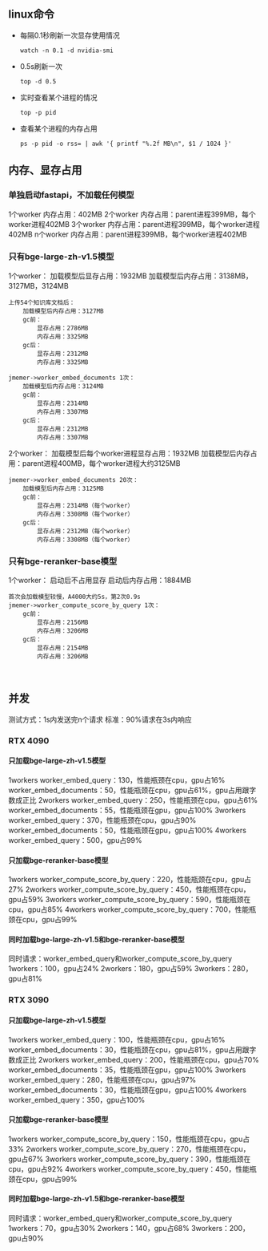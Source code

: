 ## linux命令
- 每隔0.1秒刷新一次显存使用情况
    ```shell
    watch -n 0.1 -d nvidia-smi
    ```
- 0.5s刷新一次
	```shell
    top -d 0.5
	```
- 实时查看某个进程的情况
	```shell
    top -p pid
	```
- 查看某个进程的内存占用
	```shell
    ps -p pid -o rss= | awk '{ printf "%.2f MB\n", $1 / 1024 }'
	```




## 内存、显存占用
### 单独启动fastapi，不加载任何模型
1个worker	内存占用：402MB
2个worker	内存占用：parent进程399MB，每个worker进程402MB
3个worker	内存占用：parent进程399MB，每个worker进程402MB
n个worker	内存占用：parent进程399MB，每个worker进程402MB

### 只有bge-large-zh-v1.5模型
1个worker：
    加载模型后显存占用：1932MB
    加载模型后内存占用：3138MB，3127MB，3124MB

    上传54个知识库文档后：
        加载模型后内存占用：3127MB
        gc前：
            显存占用：2786MB
            内存占用：3325MB
        gc后：
            显存占用：2312MB
            内存占用：3325MB
    
    jmemer->worker_embed_documents 1次：
        加载模型后内存占用：3124MB
        gc前：
            显存占用：2314MB
            内存占用：3307MB
        gc后：
            显存占用：2312MB
            内存占用：3307MB

2个worker：
    加载模型后每个worker进程显存占用：1932MB
    加载模型后内存占用：parent进程400MB，每个worker进程大约3125MB

    jmemer->worker_embed_documents 20次：
        加载模型后内存占用：3125MB
        gc前：
            显存占用：2314MB（每个worker）
            内存占用：3308MB（每个worker）
        gc后：
            显存占用：2312MB（每个worker）
            内存占用：3308MB（每个worker）


### 只有bge-reranker-base模型
1个worker：
	启动后不占用显存
	启动后内存占用：1884MB

	首次会加载模型较慢，A4000大约5s，第2次0.9s
	jmemer->worker_compute_score_by_query 1次：
	    gc前：
	        显存占用：2156MB
	        内存占用：3206MB
	    gc后：
	        显存占用：2154MB
	        内存占用：3206MB


​	        
## 并发
测试方式：1s内发送完n个请求
标准：90%请求在3s内响应
### RTX 4090
#### 只加载bge-large-zh-v1.5模型
1workers
	worker_embed_query：130，性能瓶颈在cpu，gpu占16%
	worker_embed_documents：50，性能瓶颈在cpu，gpu占61%，gpu占用跟字数成正比
2workers
	worker_embed_query：250，性能瓶颈在cpu，gpu占61%
	worker_embed_documents：55，性能瓶颈在gpu，gpu占100%
3workers
	worker_embed_query：370，性能瓶颈在cpu，gpu占90%
	worker_embed_documents：50，性能瓶颈在gpu，gpu占100%
4workers
	worker_embed_query：500，gpu占99%
#### 只加载bge-reranker-base模型
1workers
	worker_compute_score_by_query：220，性能瓶颈在cpu，gpu占27%
2workers
	worker_compute_score_by_query：450，性能瓶颈在cpu，gpu占59%
3workers
	worker_compute_score_by_query：590，性能瓶颈在cpu，gpu占85%
4workers
	worker_compute_score_by_query：700，性能瓶颈在cpu，gpu占99%
#### 同时加载bge-large-zh-v1.5和bge-reranker-base模型
同时请求：worker_embed_query和worker_compute_score_by_query
1workers：100，gpu占24%
2workers：180，gpu占59%
3workers：280，gpu占81%

### RTX 3090
#### 只加载bge-large-zh-v1.5模型
1workers
	worker_embed_query：100，性能瓶颈在cpu，gpu占16%
	worker_embed_documents：30，性能瓶颈在cpu，gpu占81%，gpu占用跟字数成正比
2workers
	worker_embed_query：200，性能瓶颈在cpu，gpu占70%
	worker_embed_documents：35，性能瓶颈在gpu，gpu占100%
3workers
	worker_embed_query：280，性能瓶颈在cpu，gpu占97%
	worker_embed_documents：30，性能瓶颈在gpu，gpu占100%
4workers
	worker_embed_query：350，gpu占100%

#### 只加载bge-reranker-base模型
1workers
	worker_compute_score_by_query：150，性能瓶颈在cpu，gpu占33%
2workers
	worker_compute_score_by_query：270，性能瓶颈在cpu，gpu占67%
3workers
	worker_compute_score_by_query：390，性能瓶颈在cpu，gpu占92%
4workers
	worker_compute_score_by_query：450，性能瓶颈在cpu，gpu占99%
#### 同时加载bge-large-zh-v1.5和bge-reranker-base模型
同时请求：worker_embed_query和worker_compute_score_by_query
1workers：70，gpu占30%
2workers：140，gpu占68%
3workers：200，gpu占90%
	
